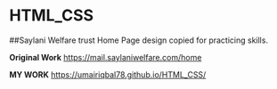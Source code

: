 # HTML_CSS
##Saylani Welfare trust Home Page design copied for practicing skills.

**Original Work**
https://mail.saylaniwelfare.com/home

**MY WORK**
https://umairiqbal78.github.io/HTML_CSS/




